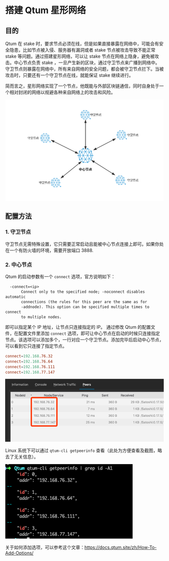 # 搭建 Qtum 星形网络

## 目的

Qtum 在 stake 时，要求节点必须在线，但是如果直接暴露在网络中，可能会有安全隐患，比如节点被入侵、服务器有漏洞或者 stake 节点被攻击导致不能正常 stake 等问题。通过搭建星形网络，可以让 stake 节点在网络上隐身，避免被攻击。中心节点负责 stake ，一旦产生新的区块，通过守卫节点来广播到网络中。守卫节点则暴露在网络中，所有来自网络的安全问题，都会被守卫节点拦下。当被攻击时，只要还有一个守卫节点在线，就能保证 stake 继续进行。

简而言之，星形网络实现了一个节点，他既能与外部区块链通信，同时自身处于一个相对封闭的网络以规避各种来自网络上的攻击和风险。

![](1.png)


## 配置方法

### 1. 守卫节点

守卫节点无需特殊设置，它只需要正常启动且能被中心节点连接上即可。如果你处在一个有防火墙的环境，需要开放端口 3888.

### 2. 中心节点

Qtum 的启动参数有一个 `connect` 选项，官方说明如下：

```
  -connect=<ip>
       Connect only to the specified node; -noconnect disables automatic
       connections (the rules for this peer are the same as for
       -addnode). This option can be specified multiple times to connect
       to multiple nodes.
```

即可以指定某个 IP 地址，让节点只连接指定的 IP。 通过修改 Qtum 的配置文件，在配置文件里添加 `connect` 选项，即可让中心节点在启动的时候只连接指定节点。该选项可以添加多个，一行对应一个守卫节点。添加完毕后启动中心节点，可以看到它只连接了指定节点。


```conf
connect=192.168.76.32
connect=192.168.76.64
connect=192.168.76.111
connect=192.168.77.147
```

![](2.png)

Linux 系统下可以通过 `qtum-cli getpeerinfo` 查看（此处为方便查看及截图，略去了无关信息）。

![](3.png)

关于如何添加选项，可以参考这个文章：<https://docs.qtum.site/zh/How-To-Add-Options/>
